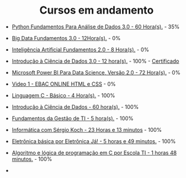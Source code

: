 <h1 align="center"> Cursos em andamento </h1>

* [Python Fundamentos Para Análise de Dados 3.0 - 60 Hora(s).](https://www.datascienceacademy.com.br/course/python-fundamentos) - 35% 

* [Big Data Fundamentos 3.0 - 12Hora(s).](https://www.datascienceacademy.com.br/path-player?courseid=big-data-fundamentos-3&unit=60ec7988e32fc3e4f31ce5cbUnit) - 0%

* [Inteligência Artificial Fundamentos 2.0 - 8 Hora(s).](https://www.datascienceacademy.com.br/path-player?courseid=inteligencia-artificial-fundamentos&unit=60f61105e32fc34ee0553af5Unit) - 0%

* [Introdução à Ciência de Dados 3.0 - 12 hora(s).](https://www.datascienceacademy.com.br/path-player?courseid=intro-ciencia-de-dados-3&unit=61082006e32fc3b2ed213fddUnit) - 100% - [Certificado](https://github.com/TiTiZinhoO/Certificados/blob/main/Introdu%C3%A7%C3%A3o%20a%20ciencia%20de%20dadsos%203.0%20Data%20Science%20Academy.pdf)

* [Microsoft Power BI Para Data Science, Versão 2.0 - 72 Hora(s).](https://www.datascienceacademy.com.br/path-player?courseid=microsoft-power-bi-para-data-science) - 0%

* [Video 1 - EBAC ONLINE HTML e CSS](https://www.youtube.com/watch?v=xYKblS16stY) - 0%

* [Linguagem C - Básico - 4 Hora(s).](https://alunos.workover.com.br/courses/523) - 100%

* [Introdução à Ciência de Dados - 60 hora(s).](https://nc-www5.fgv.br/cursosgratuitos/default_html5.aspx) - 100%

* [Fundamentos da Gestão de TI - 5 hora(s).](https://nc-www5.fgv.br/cursosgratuitos/default_html5.aspx) - 100%

* [Informática com Sérgio Koch - 23 Horas e 13 minutos](https://cursa.app/pt/curso-gratuito/informatica-com-sergio-koch) - 100%

* [Eletrônica básica por Eletrônica Já! - 5 horas e 49 minutos.](https://cursa.app/pt/curso-gratuito/eletronica-basica-por-eletronica-ja) - 100%

* [Algoritmo e lógica de programação em C por Escola TI - 1 horas 48 minutos.](https://cursa.app/pt/curso-gratuito/algoritmo-e-logica-de-programacao-em-c-por-escola-ti) - 100%

* []()
